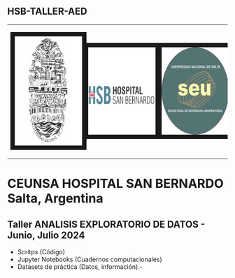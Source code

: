## HSB-TALLER-AED

<table>
<tr>
<td width="33%"">
  <p align="left">
  <img src="escudoUNSa.jpg" alt="Universidad Nacional de Salta" width="300" height="250" border="10"/>
  </p>
</td>
<td width="33%">
  <p align="center">
  <img src="HSB-TEXTO.png" alt="Hospital San Bernardo" width="200" height="200" border="10"/>
  </p>
<td width="33%">
  <p align="right">
  <img src="seu_unsa.jpg" alt="Secretaria Extensión Universitaria SEU UNSa" width="200" height="200" border="10"/>
  </p>
</td>
</tr>
</table>

# CEUNSA HOSPITAL SAN BERNARDO Salta, Argentina

## Taller ANALISIS EXPLORATORIO DE DATOS - Junio, Julio 2024
* Scritps (Código)
* Jupyter Notebooks (Cuadernos computacionales)
* Datasets de práctica (Datos, información).-
